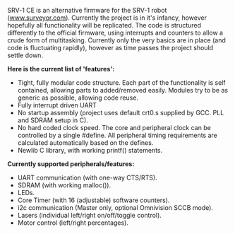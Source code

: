 SRV-1 CE is an alternative firmware for the SRV-1 robot (www.surveyor.com). Currently the project is in it's infancy, however hopefully all functionality will be replicated. The code is structured differently to the official firmware, using interrupts and counters to allow a crude form of multitasking. Currently only the very basics are in place (and code is fluctuating rapidly), however as time passes the project should settle down.

**Here is the current list of 'features':**
  * Tight, fully modular code structure. Each part of the functionality is self contained, allowing parts to added/removed easily. Modules try to be as generic as possible, allowing code reuse.
  * Fully interrupt driven UART
  * No startup assembly (project uses default crt0.s supplied by GCC. PLL and SDRAM setup in C).
  * No hard coded clock speed. The core and peripheral clock can be controlled by a single  #define. All peripheral timing requirements are calculated automatically based on the defines.
  * Newlib C library, with working printf() statements.

**Currently supported peripherals/features:**
  * UART communication (with one-way CTS/RTS).
  * SDRAM (with working malloc()).
  * LEDs.
  * Core Timer (with 16 (adjustable) software counters).
  * i2c communication (Master only, optional Omnivision SCCB mode).
  * Lasers (individual left/right on/off/toggle control).
  * Motor control (left/right percentages).